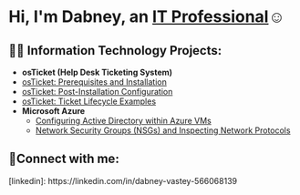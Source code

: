 <h1>Hi, I'm Dabney, an <a href="https://linkedin.com/in/dabney-vastey-566068139">IT Professional</a>☺</h1>

<h2>👨‍💻 Information Technology Projects:</h2>

- <b>osTicket (Help Desk Ticketing System)</b>
 - [osTicket: Prerequisites and Installation](https://github.com/DabneyV/osticket-prereqs)
  - [osTicket: Post-Installation Configuration](https://github.com/DabneyV/osticket-post-installation-configuration)
  - [osTicket: Ticket Lifecycle Examples](https://github.com/DabneyV/ticket-lifecycle)
- <b>Microsoft Azure</b>
  - [Configuring Active Directory within Azure VMs](https://github.com/DabneyV/configure-ad)
  - [Network Security Groups (NSGs) and Inspecting Network Protocols](https://github.com/DabneyV/azure-network-protocols)

<h2>🤳Connect with me:</h2>
[linkedin]: https://linkedin.com/in/dabney-vastey-566068139

<!--
**DabneyV/DabneyV** is a ✨ _special_ ✨ repository because its `README.md` (this file) appears on your GitHub profile.

Here are some ideas to get you started:

- 🔭 I’m currently working on ...
- 🌱 I’m currently learning ...
- 👯 I’m looking to collaborate on ...
- 🤔 I’m looking for help with ...
- 💬 Ask me about ...
- 📫 How to reach me: ...
- 😄 Pronouns: ...
- ⚡ Fun fact: ...
-->
